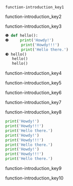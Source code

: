 ```ngMeta
function-introduction_key1
```
function-introduction_key2

function-introduction_key3

```python
❶ def hello():
❷     print('Howdy!')
       print('Howdy!!!')
       print('Hello there.')
❸ hello()
   hello()
   hello()
```
function-introduction_key4

function-introduction_key5

function-introduction_key6


function-introduction_key7

function-introduction_key8

```python
print('Howdy!')
print('Howdy!!!')
print('Hello there.')
print('Howdy!')
print('Howdy!!!')
print('Hello there.')
print('Howdy!')
print('Howdy!!!')
print('Hello there.')
```
function-introduction_key9

function-introduction_key10






